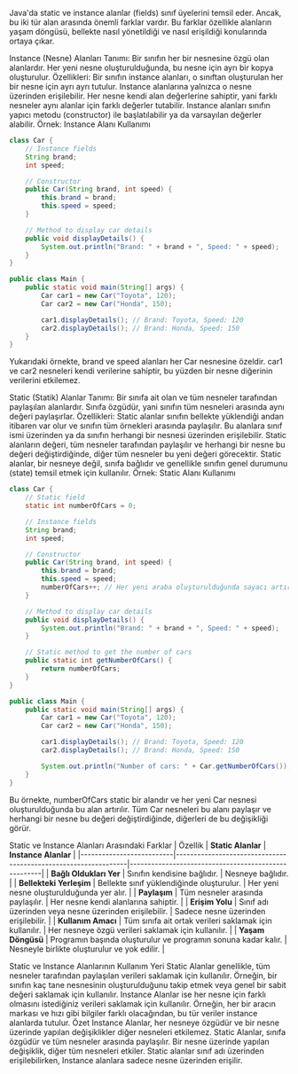 Java'da static ve instance alanlar (fields) sınıf üyelerini temsil eder. Ancak, bu iki tür alan arasında önemli farklar vardır. Bu farklar özellikle alanların yaşam döngüsü, bellekte nasıl yönetildiği ve nasıl erişildiği konularında ortaya çıkar.

Instance (Nesne) Alanları
Tanımı: Bir sınıfın her bir nesnesine özgü olan alanlardır. Her yeni nesne oluşturulduğunda, bu nesne için ayrı bir kopya oluşturulur.
Özellikleri:
Bir sınıfın instance alanları, o sınıftan oluşturulan her bir nesne için ayrı ayrı tutulur.
Instance alanlarına yalnızca o nesne üzerinden erişilebilir.
Her nesne kendi alan değerlerine sahiptir, yani farklı nesneler aynı alanlar için farklı değerler tutabilir.
Instance alanları sınıfın yapıcı metodu (constructor) ile başlatılabilir ya da varsayılan değerler alabilir.
Örnek: Instance Alanı Kullanımı
```java
class Car {
    // Instance fields
    String brand;
    int speed;

    // Constructor
    public Car(String brand, int speed) {
        this.brand = brand;
        this.speed = speed;
    }

    // Method to display car details
    public void displayDetails() {
        System.out.println("Brand: " + brand + ", Speed: " + speed);
    }
}

public class Main {
    public static void main(String[] args) {
        Car car1 = new Car("Toyota", 120);
        Car car2 = new Car("Honda", 150);

        car1.displayDetails(); // Brand: Toyota, Speed: 120
        car2.displayDetails(); // Brand: Honda, Speed: 150
    }
}
```

Yukarıdaki örnekte, brand ve speed alanları her Car nesnesine özeldir. car1 ve car2 nesneleri kendi verilerine sahiptir, bu yüzden bir nesne diğerinin verilerini etkilemez.

Static (Statik) Alanlar
Tanımı: Bir sınıfa ait olan ve tüm nesneler tarafından paylaşılan alanlardır. Sınıfa özgüdür, yani sınıfın tüm nesneleri arasında aynı değeri paylaşırlar.
Özellikleri:
Static alanlar sınıfın bellekte yüklendiği andan itibaren var olur ve sınıfın tüm örnekleri arasında paylaşılır.
Bu alanlara sınıf ismi üzerinden ya da sınıfın herhangi bir nesnesi üzerinden erişilebilir.
Static alanların değeri, tüm nesneler tarafından paylaşılır ve herhangi bir nesne bu değeri değiştirdiğinde, diğer tüm nesneler bu yeni değeri görecektir.
Static alanlar, bir nesneye değil, sınıfa bağlıdır ve genellikle sınıfın genel durumunu (state) temsil etmek için kullanılır.
Örnek: Static Alanı Kullanımı

```java
class Car {
    // Static field
    static int numberOfCars = 0;

    // Instance fields
    String brand;
    int speed;

    // Constructor
    public Car(String brand, int speed) {
        this.brand = brand;
        this.speed = speed;
        numberOfCars++; // Her yeni araba oluşturulduğunda sayacı artırır
    }

    // Method to display car details
    public void displayDetails() {
        System.out.println("Brand: " + brand + ", Speed: " + speed);
    }

    // Static method to get the number of cars
    public static int getNumberOfCars() {
        return numberOfCars;
    }
}

public class Main {
    public static void main(String[] args) {
        Car car1 = new Car("Toyota", 120);
        Car car2 = new Car("Honda", 150);

        car1.displayDetails(); // Brand: Toyota, Speed: 120
        car2.displayDetails(); // Brand: Honda, Speed: 150

        System.out.println("Number of cars: " + Car.getNumberOfCars()); // Number of cars: 2
    }
}
```

Bu örnekte, numberOfCars static bir alandır ve her yeni Car nesnesi oluşturulduğunda bu alan artırılır. Tüm Car nesneleri bu alanı paylaşır ve herhangi bir nesne bu değeri değiştirdiğinde, diğerleri de bu değişikliği görür.

Static ve Instance Alanları Arasındaki Farklar
| Özellik                  | **Static Alanlar**                                             | **Instance Alanlar**                                |
|--------------------------|----------------------------------------------------------------|-----------------------------------------------------|
| **Bağlı Oldukları Yer**  | Sınıfın kendisine bağlıdır.                                    | Nesneye bağlıdır.                                   |
| **Bellekteki Yerleşim**  | Bellekte sınıf yüklendiğinde oluşturulur.                      | Her yeni nesne oluşturulduğunda yer alır.           |
| **Paylaşım**             | Tüm nesneler arasında paylaşılır.                              | Her nesne kendi alanlarına sahiptir.                |
| **Erişim Yolu**          | Sınıf adı üzerinden veya nesne üzerinden erişilebilir.         | Sadece nesne üzerinden erişilebilir.                |
| **Kullanım Amacı**       | Tüm sınıfa ait ortak verileri saklamak için kullanılır.        | Her nesneye özgü verileri saklamak için kullanılır. |
| **Yaşam Döngüsü**        | Programın başında oluşturulur ve programın sonuna kadar kalır. | Nesneyle birlikte oluşturulur ve yok edilir.        |

Static ve Instance Alanlarının Kullanım Yeri
Static Alanlar genellikle, tüm nesneler tarafından paylaşılan verileri saklamak için kullanılır. Örneğin, bir sınıfın kaç tane nesnesinin oluşturulduğunu takip etmek veya genel bir sabit değeri saklamak için kullanılır.
Instance Alanlar ise her nesne için farklı olmasını istediğiniz verileri saklamak için kullanılır. Örneğin, her bir aracın markası ve hızı gibi bilgiler farklı olacağından, bu tür veriler instance alanlarda tutulur.
Özet
Instance Alanlar, her nesneye özgüdür ve bir nesne üzerinde yapılan değişiklikler diğer nesneleri etkilemez.
Static Alanlar, sınıfa özgüdür ve tüm nesneler arasında paylaşılır. Bir nesne üzerinde yapılan değişiklik, diğer tüm nesneleri etkiler.
Static alanlar sınıf adı üzerinden erişilebilirken, Instance alanlara sadece nesne üzerinden erişilir.